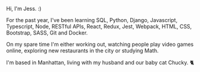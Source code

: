 Hi, I'm Jess. :)

For the past year, I've been learning SQL, Python, Django, Javascript, Typescript, Node, RESTful APIs, React, Redux, Jest, Webpack, HTML, CSS, Bootstrap, SASS, Git and Docker.

On my spare time I'm either working out, watching people play video games online, exploring new restaurants in the city or studying Math.

I'm based in Manhattan, living with my husband and our baby cat Chucky. 🐈
